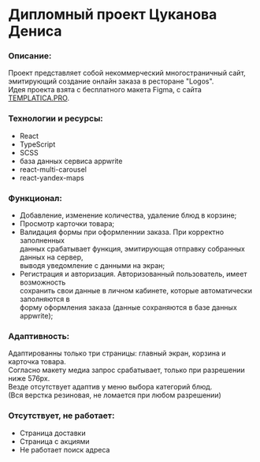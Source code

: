# Дипломный проект Цуканова Дениса

### Описание:

Проект представляет собой некоммерческий многостраничный сайт, \
эмитирующий создание онлайн заказа в ресторане "Logos". \
Идея проекта взята с бесплатного макета Figma, с сайта [TEMPLATICA.PRO].

### Технологии и ресурсы:

- React
- TypeScript
- SCSS 
- база данных сервиса appwrite
- react-multi-carousel
- react-yandex-maps

### Функционал:

- Добавление, изменение количества, удаление блюд в корзине;
- Просмотр карточки товара;
- Валидация формы при оформленнии заказа. При корректно заполненных \
данных срабатывает функция, эмитирующая отправку собранных данных на сервер, \
выводя уведомление с данными на экран;
- Регистрация и авторизация. Авторизованный пользователь, имеет возможность \
сохранить свои данные в личном кабинете, которые автоматически заполняются в \
форму оформления заказа (данные сохраняются в базе данных appwrite);

### Адаптивность:

Адаптированны только три страницы: главный экран, корзина и карточка товара. \
Согласно макету медиа запрос срабатывает, только при разрешении ниже 576px. \
Везде отсутствует адаптив у меню выбора категорий блюд. \
(Вся верстка резиновая, не ломается при любом разрешении)

### Отсутствует, не работает:

- Страница доставки
- Страница с акциями
- Не работает поиск адреса




[TEMPLATICA.PRO]: https://www.figma.com/design/uJfRGsxBCu3iD9zMRsyiRT/%D0%98%D0%BD%D1%82%D0%B5%D1%80%D0%BD%D0%B5%D1%82-%D0%BC%D0%B0%D0%B3%D0%B0%D0%B7%D0%B8%D0%BD---%D0%94%D0%BE%D1%81%D1%82%D0%B0%D0%B2%D0%BA%D0%B0-%D0%B5%D0%B4%D1%8B?node-id=0-1&t=ooFyUaE7jb5zSAJq-0

